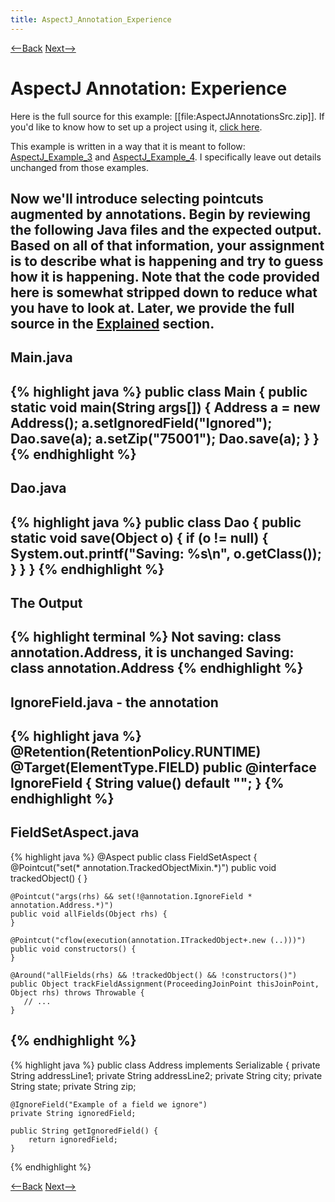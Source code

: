 ```yaml
---
title: AspectJ_Annotation_Experience
---
```

[<--Back](AspectJ_Annotation_Start) [Next-->](AspectJ_Annotation_Observation)

# AspectJ Annotation: Experience
Here is the full source for this example: [[file:AspectJAnnotationsSrc.zip]]. If you'd like to know how to set up a project using it, [click here](ExtractingSourceFilesIntoProject).

This example is written in a way that it is meant to follow: [AspectJ_Example_3](AspectJ_Example_3) and [AspectJ_Example_4](AspectJ_Example_4). I specifically leave out details unchanged from those examples.

Now we'll introduce selecting pointcuts augmented by annotations. Begin by reviewing the following Java files and the expected output. Based on all of that information, your assignment is to describe what is happening and try to guess how it is happening. Note that the code provided here is somewhat stripped down to reduce what you have to look at. Later, we provide the full source in the [Explained](AspectJ_Annotation_Explained) section.
----
## Main.java
{% highlight java %}
public class Main {
    public static void main(String args[]) {
        Address a = new Address();
        a.setIgnoredField("Ignored");
        Dao.save(a);
        a.setZip("75001");
        Dao.save(a);
    }
}
{% endhighlight %}
----
## Dao.java
{% highlight java %}
public class Dao {
    public static void save(Object o) {
        if (o != null) {
            System.out.printf("Saving: %s\n", o.getClass());
        }
    }
}
{% endhighlight %}
----
## The Output
{% highlight terminal %}
Not saving: class annotation.Address, it is unchanged
Saving: class annotation.Address
{% endhighlight %}
----
## IgnoreField.java - the annotation
{% highlight java %}
@Retention(RetentionPolicy.RUNTIME)
@Target(ElementType.FIELD)
public @interface IgnoreField {
    String value() default "";
}
{% endhighlight %}
----
## FieldSetAspect.java
{% highlight java %}
@Aspect
public class FieldSetAspect {
    @Pointcut("set(* annotation.TrackedObjectMixin.*)")
    public void trackedObject() {
    }

    @Pointcut("args(rhs) && set(!@annotation.IgnoreField * annotation.Address.*)")
    public void allFields(Object rhs) {
    }

    @Pointcut("cflow(execution(annotation.ITrackedObject+.new (..)))")
    public void constructors() {
    }

    @Around("allFields(rhs) && !trackedObject() && !constructors()")
    public Object trackFieldAssignment(ProceedingJoinPoint thisJoinPoint, Object rhs) throws Throwable {
       // ...
    }
{% endhighlight %}
----
{% highlight java %}
public class Address implements Serializable {
    private String addressLine1;
    private String addressLine2;
    private String city;
    private String state;
    private String zip;

    @IgnoreField("Example of a field we ignore")
    private String ignoredField;

    public String getIgnoredField() {
        return ignoredField;
    }
{% endhighlight %}

[<--Back](AspectJ_Annotation_Start) [Next-->](AspectJ_Annotation_Observation)

